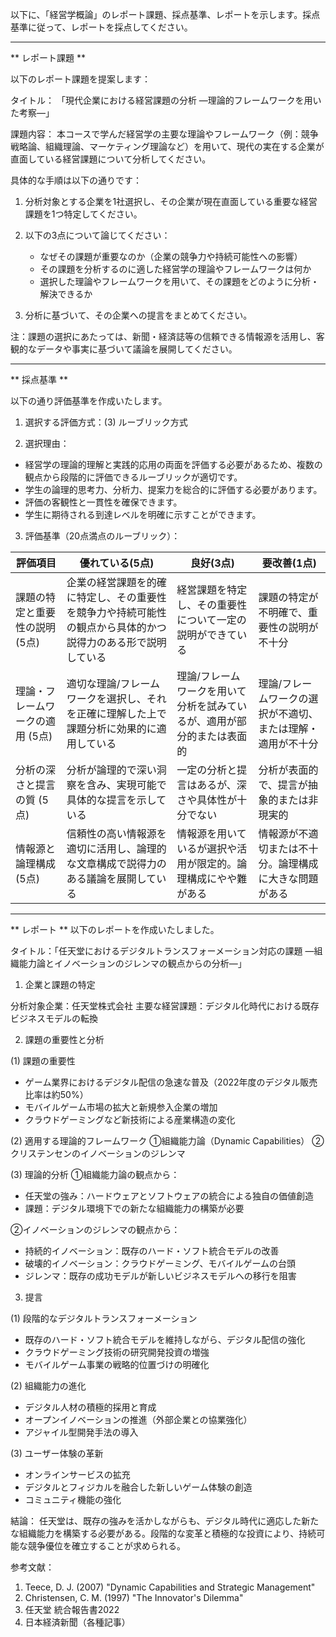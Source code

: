 以下に、「経営学概論」のレポート課題、採点基準、レポートを示します。採点基準に従って、レポートを採点してください。

---------------------------------------
** レポート課題 **

以下のレポート課題を提案します：

タイトル：
「現代企業における経営課題の分析 ―理論的フレームワークを用いた考察―」

課題内容：
本コースで学んだ経営学の主要な理論やフレームワーク（例：競争戦略論、組織理論、マーケティング理論など）を用いて、現代の実在する企業が直面している経営課題について分析してください。

具体的な手順は以下の通りです：

1. 分析対象とする企業を1社選択し、その企業が現在直面している重要な経営課題を1つ特定してください。

2. 以下の3点について論じてください：
   - なぜその課題が重要なのか（企業の競争力や持続可能性への影響）
   - その課題を分析するのに適した経営学の理論やフレームワークは何か
   - 選択した理論やフレームワークを用いて、その課題をどのように分析・解決できるか

3. 分析に基づいて、その企業への提言をまとめてください。

注：課題の選択にあたっては、新聞・経済誌等の信頼できる情報源を活用し、客観的なデータや事実に基づいて議論を展開してください。

---------------------------------------
** 採点基準 **

以下の通り評価基準を作成いたします。

1. 選択する評価方式：(3) ルーブリック方式

2. 選択理由：
- 経営学の理論的理解と実践的応用の両面を評価する必要があるため、複数の観点から段階的に評価できるルーブリックが適切です。
- 学生の論理的思考力、分析力、提案力を総合的に評価する必要があります。
- 評価の客観性と一貫性を確保できます。
- 学生に期待される到達レベルを明確に示すことができます。

3. 評価基準（20点満点のルーブリック）：

| 評価項目 | 優れている(5点) | 良好(3点) | 要改善(1点) |
|---------|---------------|----------|-----------|
| 課題の特定と重要性の説明 (5点) | 企業の経営課題を的確に特定し、その重要性を競争力や持続可能性の観点から具体的かつ説得力のある形で説明している | 経営課題を特定し、その重要性について一定の説明ができている | 課題の特定が不明確で、重要性の説明が不十分 |
| 理論・フレームワークの適用 (5点) | 適切な理論/フレームワークを選択し、それを正確に理解した上で課題分析に効果的に適用している | 理論/フレームワークを用いて分析を試みているが、適用が部分的または表面的 | 理論/フレームワークの選択が不適切、または理解・適用が不十分 |
| 分析の深さと提言の質 (5点) | 分析が論理的で深い洞察を含み、実現可能で具体的な提言を示している | 一定の分析と提言はあるが、深さや具体性が十分でない | 分析が表面的で、提言が抽象的または非現実的 |
| 情報源と論理構成 (5点) | 信頼性の高い情報源を適切に活用し、論理的な文章構成で説得力のある議論を展開している | 情報源を用いているが選択や活用が限定的。論理構成にやや難がある | 情報源が不適切または不十分。論理構成に大きな問題がある |

---------------------------------------
** レポート **
以下のレポートを作成いたしました。

タイトル：「任天堂におけるデジタルトランスフォーメーション対応の課題 ―組織能力論とイノベーションのジレンマの観点からの分析―」

1. 企業と課題の特定

分析対象企業：任天堂株式会社
主要な経営課題：デジタル化時代における既存ビジネスモデルの転換

2. 課題の重要性と分析

(1) 課題の重要性
- ゲーム業界におけるデジタル配信の急速な普及（2022年度のデジタル販売比率は約50%）
- モバイルゲーム市場の拡大と新規参入企業の増加
- クラウドゲーミングなど新技術による産業構造の変化

(2) 適用する理論的フレームワーク
①組織能力論（Dynamic Capabilities）
②クリステンセンのイノベーションのジレンマ

(3) 理論的分析
①組織能力論の観点から：
- 任天堂の強み：ハードウェアとソフトウェアの統合による独自の価値創造
- 課題：デジタル環境下での新たな組織能力の構築が必要

②イノベーションのジレンマの観点から：
- 持続的イノベーション：既存のハード・ソフト統合モデルの改善
- 破壊的イノベーション：クラウドゲーミング、モバイルゲームの台頭
- ジレンマ：既存の成功モデルが新しいビジネスモデルへの移行を阻害

3. 提言

(1) 段階的なデジタルトランスフォーメーション
- 既存のハード・ソフト統合モデルを維持しながら、デジタル配信の強化
- クラウドゲーミング技術の研究開発投資の増強
- モバイルゲーム事業の戦略的位置づけの明確化

(2) 組織能力の進化
- デジタル人材の積極的採用と育成
- オープンイノベーションの推進（外部企業との協業強化）
- アジャイル型開発手法の導入

(3) ユーザー体験の革新
- オンラインサービスの拡充
- デジタルとフィジカルを融合した新しいゲーム体験の創造
- コミュニティ機能の強化

結論：
任天堂は、既存の強みを活かしながらも、デジタル時代に適応した新たな組織能力を構築する必要がある。段階的な変革と積極的な投資により、持続可能な競争優位を確立することが求められる。

参考文献：
1. Teece, D. J. (2007) "Dynamic Capabilities and Strategic Management"
2. Christensen, C. M. (1997) "The Innovator's Dilemma"
3. 任天堂 統合報告書2022
4. 日本経済新聞（各種記事）

